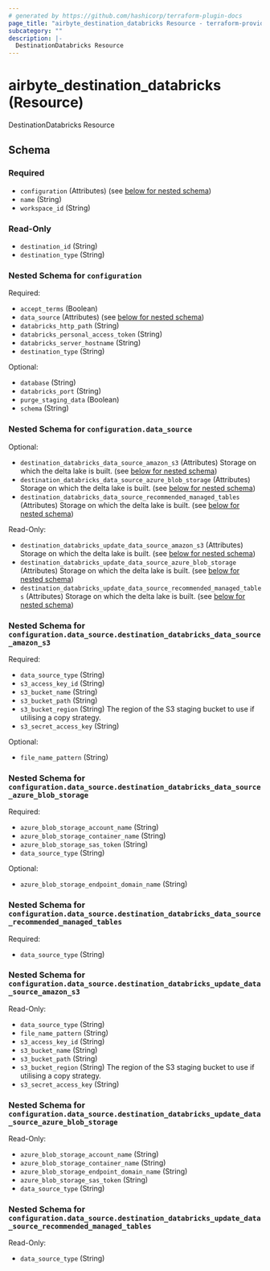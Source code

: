 ```yaml
---
# generated by https://github.com/hashicorp/terraform-plugin-docs
page_title: "airbyte_destination_databricks Resource - terraform-provider-airbyte"
subcategory: ""
description: |-
  DestinationDatabricks Resource
---
```


# airbyte_destination_databricks (Resource)

DestinationDatabricks Resource



<!-- schema generated by tfplugindocs -->
## Schema

### Required

- `configuration` (Attributes) (see [below for nested schema](#nestedatt--configuration))
- `name` (String)
- `workspace_id` (String)

### Read-Only

- `destination_id` (String)
- `destination_type` (String)

<a id="nestedatt--configuration"></a>
### Nested Schema for `configuration`

Required:

- `accept_terms` (Boolean)
- `data_source` (Attributes) (see [below for nested schema](#nestedatt--configuration--data_source))
- `databricks_http_path` (String)
- `databricks_personal_access_token` (String)
- `databricks_server_hostname` (String)
- `destination_type` (String)

Optional:

- `database` (String)
- `databricks_port` (String)
- `purge_staging_data` (Boolean)
- `schema` (String)

<a id="nestedatt--configuration--data_source"></a>
### Nested Schema for `configuration.data_source`

Optional:

- `destination_databricks_data_source_amazon_s3` (Attributes) Storage on which the delta lake is built. (see [below for nested schema](#nestedatt--configuration--data_source--destination_databricks_data_source_amazon_s3))
- `destination_databricks_data_source_azure_blob_storage` (Attributes) Storage on which the delta lake is built. (see [below for nested schema](#nestedatt--configuration--data_source--destination_databricks_data_source_azure_blob_storage))
- `destination_databricks_data_source_recommended_managed_tables` (Attributes) Storage on which the delta lake is built. (see [below for nested schema](#nestedatt--configuration--data_source--destination_databricks_data_source_recommended_managed_tables))

Read-Only:

- `destination_databricks_update_data_source_amazon_s3` (Attributes) Storage on which the delta lake is built. (see [below for nested schema](#nestedatt--configuration--data_source--destination_databricks_update_data_source_amazon_s3))
- `destination_databricks_update_data_source_azure_blob_storage` (Attributes) Storage on which the delta lake is built. (see [below for nested schema](#nestedatt--configuration--data_source--destination_databricks_update_data_source_azure_blob_storage))
- `destination_databricks_update_data_source_recommended_managed_tables` (Attributes) Storage on which the delta lake is built. (see [below for nested schema](#nestedatt--configuration--data_source--destination_databricks_update_data_source_recommended_managed_tables))

<a id="nestedatt--configuration--data_source--destination_databricks_data_source_amazon_s3"></a>
### Nested Schema for `configuration.data_source.destination_databricks_data_source_amazon_s3`

Required:

- `data_source_type` (String)
- `s3_access_key_id` (String)
- `s3_bucket_name` (String)
- `s3_bucket_path` (String)
- `s3_bucket_region` (String) The region of the S3 staging bucket to use if utilising a copy strategy.
- `s3_secret_access_key` (String)

Optional:

- `file_name_pattern` (String)


<a id="nestedatt--configuration--data_source--destination_databricks_data_source_azure_blob_storage"></a>
### Nested Schema for `configuration.data_source.destination_databricks_data_source_azure_blob_storage`

Required:

- `azure_blob_storage_account_name` (String)
- `azure_blob_storage_container_name` (String)
- `azure_blob_storage_sas_token` (String)
- `data_source_type` (String)

Optional:

- `azure_blob_storage_endpoint_domain_name` (String)


<a id="nestedatt--configuration--data_source--destination_databricks_data_source_recommended_managed_tables"></a>
### Nested Schema for `configuration.data_source.destination_databricks_data_source_recommended_managed_tables`

Required:

- `data_source_type` (String)


<a id="nestedatt--configuration--data_source--destination_databricks_update_data_source_amazon_s3"></a>
### Nested Schema for `configuration.data_source.destination_databricks_update_data_source_amazon_s3`

Read-Only:

- `data_source_type` (String)
- `file_name_pattern` (String)
- `s3_access_key_id` (String)
- `s3_bucket_name` (String)
- `s3_bucket_path` (String)
- `s3_bucket_region` (String) The region of the S3 staging bucket to use if utilising a copy strategy.
- `s3_secret_access_key` (String)


<a id="nestedatt--configuration--data_source--destination_databricks_update_data_source_azure_blob_storage"></a>
### Nested Schema for `configuration.data_source.destination_databricks_update_data_source_azure_blob_storage`

Read-Only:

- `azure_blob_storage_account_name` (String)
- `azure_blob_storage_container_name` (String)
- `azure_blob_storage_endpoint_domain_name` (String)
- `azure_blob_storage_sas_token` (String)
- `data_source_type` (String)


<a id="nestedatt--configuration--data_source--destination_databricks_update_data_source_recommended_managed_tables"></a>
### Nested Schema for `configuration.data_source.destination_databricks_update_data_source_recommended_managed_tables`

Read-Only:

- `data_source_type` (String)


